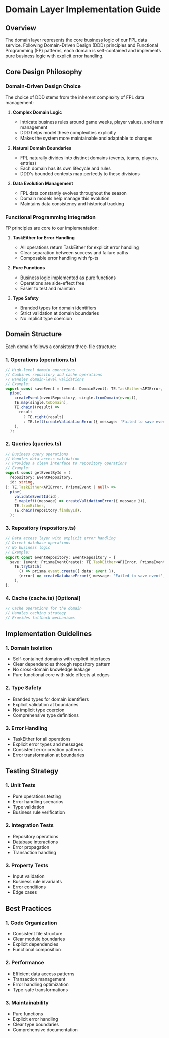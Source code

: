 # Domain Layer Implementation Guide

## Overview

The domain layer represents the core business logic of our FPL data service. Following Domain-Driven Design (DDD) principles and Functional Programming (FP) patterns, each domain is self-contained and implements pure business logic with explicit error handling.

## Core Design Philosophy

### Domain-Driven Design Choice

The choice of DDD stems from the inherent complexity of FPL data management:

1. **Complex Domain Logic**

   - Intricate business rules around game weeks, player values, and team management
   - DDD helps model these complexities explicitly
   - Makes the system more maintainable and adaptable to changes

2. **Natural Domain Boundaries**

   - FPL naturally divides into distinct domains (events, teams, players, entries)
   - Each domain has its own lifecycle and rules
   - DDD's bounded contexts map perfectly to these divisions

3. **Data Evolution Management**
   - FPL data constantly evolves throughout the season
   - Domain models help manage this evolution
   - Maintains data consistency and historical tracking

### Functional Programming Integration

FP principles are core to our implementation:

1. **TaskEither for Error Handling**

   - All operations return TaskEither for explicit error handling
   - Clear separation between success and failure paths
   - Composable error handling with fp-ts

2. **Pure Functions**

   - Business logic implemented as pure functions
   - Operations are side-effect free
   - Easier to test and maintain

3. **Type Safety**
   - Branded types for domain identifiers
   - Strict validation at domain boundaries
   - No implicit type coercion

## Domain Structure

Each domain follows a consistent three-file structure:

### 1. Operations (operations.ts)

```typescript
// High-level domain operations
// Combines repository and cache operations
// Handles domain-level validations
// Example:
export const saveEvent = (event: DomainEvent): TE.TaskEither<APIError, DomainEvent> =>
  pipe(
    createEvent(eventRepository, single.fromDomain(event)),
    TE.map(single.toDomain),
    TE.chain((result) =>
      result
        ? TE.right(result)
        : TE.left(createValidationError({ message: 'Failed to save event' })),
    ),
  );
```

### 2. Queries (queries.ts)

```typescript
// Business query operations
// Handles data access validation
// Provides a clean interface to repository operations
// Example:
export const getEventById = (
  repository: EventRepository,
  id: string,
): TE.TaskEither<APIError, PrismaEvent | null> =>
  pipe(
    validateEventId(id),
    E.mapLeft((message) => createValidationError({ message })),
    TE.fromEither,
    TE.chain(repository.findById),
  );
```

### 3. Repository (repository.ts)

```typescript
// Data access layer with explicit error handling
// Direct database operations
// No business logic
// Example:
export const eventRepository: EventRepository = {
  save: (event: PrismaEventCreate): TE.TaskEither<APIError, PrismaEvent> =>
    TE.tryCatch(
      () => prisma.event.create({ data: event }),
      (error) => createDatabaseError({ message: 'Failed to save event', details: { error } }),
    ),
};
```

### 4. Cache (cache.ts) [Optional]

```typescript
// Cache operations for the domain
// Handles caching strategy
// Provides fallback mechanisms
```

## Implementation Guidelines

### 1. Domain Isolation

- Self-contained domains with explicit interfaces
- Clear dependencies through repository pattern
- No cross-domain knowledge leakage
- Pure functional core with side effects at edges

### 2. Type Safety

- Branded types for domain identifiers
- Explicit validation at boundaries
- No implicit type coercion
- Comprehensive type definitions

### 3. Error Handling

- TaskEither for all operations
- Explicit error types and messages
- Consistent error creation patterns
- Error transformation at boundaries

## Testing Strategy

### 1. Unit Tests

- Pure operations testing
- Error handling scenarios
- Type validation
- Business rule verification

### 2. Integration Tests

- Repository operations
- Database interactions
- Error propagation
- Transaction handling

### 3. Property Tests

- Input validation
- Business rule invariants
- Error conditions
- Edge cases

## Best Practices

### 1. Code Organization

- Consistent file structure
- Clear module boundaries
- Explicit dependencies
- Functional composition

### 2. Performance

- Efficient data access patterns
- Transaction management
- Error handling optimization
- Type-safe transformations

### 3. Maintainability

- Pure functions
- Explicit error handling
- Clear type boundaries
- Comprehensive documentation
